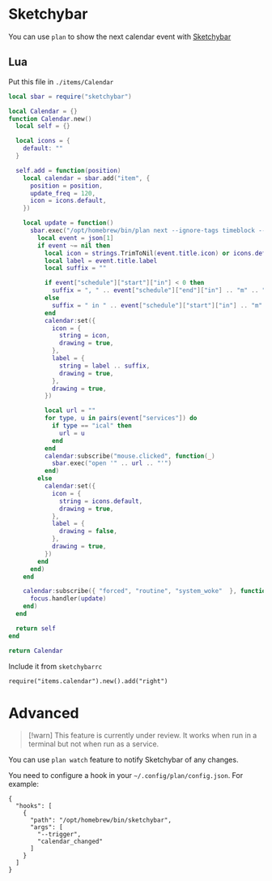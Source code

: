 # Sketchybar

You can use `plan` to show the next calendar event with [Sketchybar](https://felixkratz.github.io/SketchyBar/)

## Lua

Put this file in `./items/Calendar`

```lua
local sbar = require("sketchybar")

local Calendar = {}
function Calendar.new()
  local self = {}

  local icons = {
    default: ""
  }

  self.add = function(position)
    local calendar = sbar.add("item", {
      position = position,
      update_freq = 120,
      icon = icons.default,
    })

    local update = function()
      sbar.exec("/opt/homebrew/bin/plan next --ignore-tags timeblock --ignore-all-day-events", function(json)
        local event = json[1]
        if event ~= nil then
          local icon = strings.TrimToNil(event.title.icon) or icons.default
          local label = event.title.label
          local suffix = ""

          if event["schedule"]["start"]["in"] < 0 then
            suffix = ", " .. event["schedule"]["end"]["in"] .. "m" .. " left"
          else
            suffix = " in " .. event["schedule"]["start"]["in"] .. "m"
          end
          calendar:set({
            icon = {
              string = icon,
              drawing = true,
            },
            label = {
              string = label .. suffix,
              drawing = true,
            },
            drawing = true,
          })

          local url = ""
          for type, u in pairs(event["services"]) do
            if type == "ical" then
              url = u
            end
          end
          calendar:subscribe("mouse.clicked", function(_)
            sbar.exec("open '" .. url .. "'")
          end)
        else
          calendar:set({
            icon = {
              string = icons.default,
              drawing = true,
            },
            label = {
              drawing = false,
            },
            drawing = true,
          })
        end
      end)
    end

    calendar:subscribe({ "forced", "routine", "system_woke"  }, function(_)
      focus.handler(update)
    end)
  end

  return self
end

return Calendar

```

Include it from `sketchybarrc`

```
require("items.calendar").new().add("right")
```

# Advanced

> [!warn] This feature is currently under review. It works when run in a terminal but not when run as a service.

You can use `plan watch` feature to notify Sketchybar of any changes.

You need to configure a hook in your `~/.config/plan/config.json`. For example:

```
{
  "hooks": [
    {
      "path": "/opt/homebrew/bin/sketchybar",
      "args": [
        "--trigger",
        "calendar_changed"
      ]
    }
  ]
}
```

